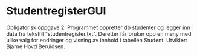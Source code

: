 # StudentregisterGUI
Obligatorisk oppgave 2. 
Programmet oppretter db studenter og legger inn data fra tekstfil "studentregister.txt". Deretter får bruker opp en meny med ulike valg for endringer og visning av innhold i tabellen Student.
Utvikler: Bjarne Hovd Beruldsen. 
